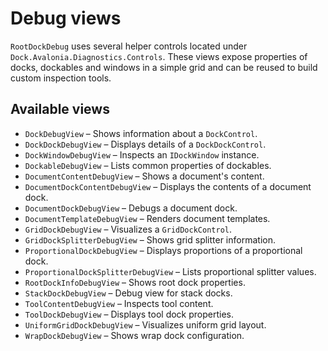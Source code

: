 # Debug views

`RootDockDebug` uses several helper controls located under `Dock.Avalonia.Diagnostics.Controls`. These views expose properties of docks, dockables and windows in a simple grid and can be reused to build custom inspection tools.

## Available views

- `DockDebugView` – Shows information about a `DockControl`.
- `DockDockDebugView` – Displays details of a `DockDockControl`.
- `DockWindowDebugView` – Inspects an `IDockWindow` instance.
- `DockableDebugView` – Lists common properties of dockables.
- `DocumentContentDebugView` – Shows a document's content.
- `DocumentDockContentDebugView` – Displays the contents of a document dock.
- `DocumentDockDebugView` – Debugs a document dock.
- `DocumentTemplateDebugView` – Renders document templates.
- `GridDockDebugView` – Visualizes a `GridDockControl`.
- `GridDockSplitterDebugView` – Shows grid splitter information.
- `ProportionalDockDebugView` – Displays proportions of a proportional dock.
- `ProportionalDockSplitterDebugView` – Lists proportional splitter values.
- `RootDockInfoDebugView` – Shows root dock properties.
- `StackDockDebugView` – Debug view for stack docks.
- `ToolContentDebugView` – Inspects tool content.
- `ToolDockDebugView` – Displays tool dock properties.
- `UniformGridDockDebugView` – Visualizes uniform grid layout.
- `WrapDockDebugView` – Shows wrap dock configuration.

